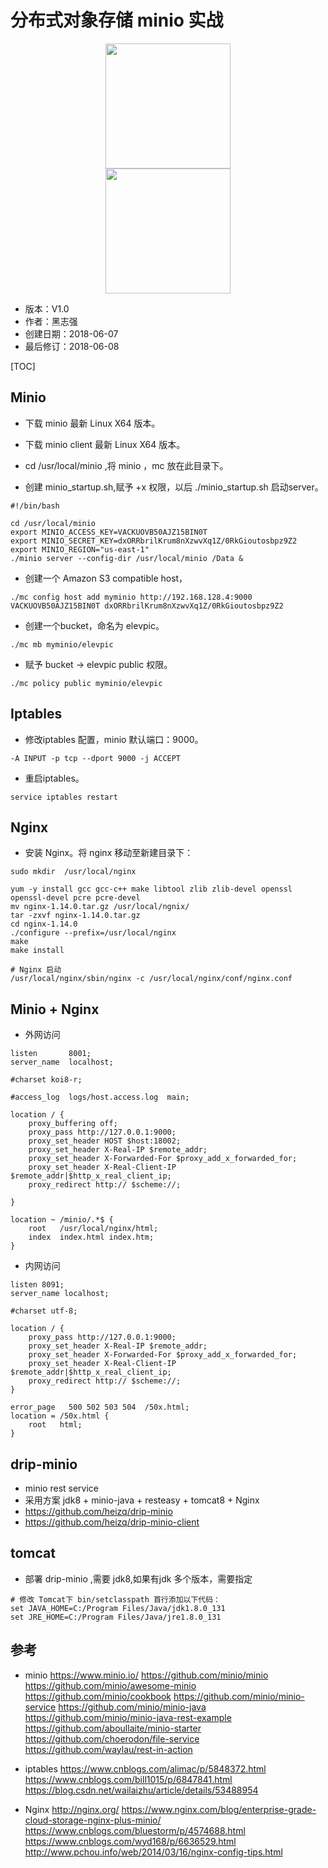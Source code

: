 # 分布式对象存储 minio 实战





<center><img src="C:/Users/lenovo/Desktop/picture/Minio_wm_dark_64px.png" width="200px"/></center>


<center><img src="C:/Users/lenovo/Desktop/picture/Minio_Logo_White.png" width="200px"/></center>


















- 版本：V1.0
- 作者：黑志强
- 创建日期：2018-06-07
- 最后修订：2018-06-08




[TOC]



## Minio

- 下载 minio 最新 Linux X64 版本。

- 下载 minio client 最新 Linux X64 版本。

- cd /usr/local/minio ,将 minio ，mc 放在此目录下。

- 创建 minio_startup.sh,赋予 +x 权限，以后 ./minio_startup.sh 启动server。

```shell
#!/bin/bash
 
cd /usr/local/minio
export MINIO_ACCESS_KEY=VACKUOVB50AJZ15BIN0T
export MINIO_SECRET_KEY=dxORRbrilKrum8nXzwvXq1Z/0RkGioutosbpz9Z2
export MINIO_REGION="us-east-1"
./minio server --config-dir /usr/local/minio /Data &
```
- 创建一个 Amazon S3 compatible host，
```shell
./mc config host add myminio http://192.168.128.4:9000 VACKUOVB50AJZ15BIN0T dxORRbrilKrum8nXzwvXq1Z/0RkGioutosbpz9Z2
```
- 创建一个bucket，命名为 elevpic。
```shell
./mc mb myminio/elevpic
```
- 赋予 bucket -> elevpic public 权限。
```shell
./mc policy public myminio/elevpic
```


## Iptables

- 修改iptables 配置，minio 默认端口：9000。
```shell
-A INPUT -p tcp --dport 9000 -j ACCEPT
```
- 重启iptables。  
```shell
service iptables restart
```



## Nginx
- 安装 Nginx。将 nginx 移动至新建目录下：
```shell
sudo mkdir  /usr/local/nginx
```
```shell
yum -y install gcc gcc-c++ make libtool zlib zlib-devel openssl openssl-devel pcre pcre-devel
mv nginx-1.14.0.tar.gz /usr/local/ngnix/
tar -zxvf nginx-1.14.0.tar.gz
cd nginx-1.14.0
./configure --prefix=/usr/local/nginx
make
make install

# Nginx 启动
/usr/local/nginx/sbin/nginx -c /usr/local/nginx/conf/nginx.conf
```

## Minio + Nginx

- 外网访问
```nginx
listen       8001;
server_name  localhost;

#charset koi8-r;

#access_log  logs/host.access.log  main;

location / {
    proxy_buffering off;	
    proxy_pass http://127.0.0.1:9000;
    proxy_set_header HOST $host:18002; 
    proxy_set_header X-Real-IP $remote_addr;
    proxy_set_header X-Forwarded-For $proxy_add_x_forwarded_for;
    proxy_set_header X-Real-Client-IP  $remote_addr|$http_x_real_client_ip;
    proxy_redirect http:// $scheme://;

}

location ~ /minio/.*$ {
    root   /usr/local/nginx/html;
    index  index.html index.htm;
}
```
- 内网访问
```nginx
listen 8091;
server_name localhost;

#charset utf-8;

location / {
    proxy_pass http://127.0.0.1:9000;
    proxy_set_header X-Real-IP $remote_addr;
    proxy_set_header X-Forwarded-For $proxy_add_x_forwarded_for;
    proxy_set_header X-Real-Client-IP  $remote_addr|$http_x_real_client_ip;
    proxy_redirect http:// $scheme://;
}

error_page   500 502 503 504  /50x.html;
location = /50x.html {
	root   html;
}
```

## drip-minio
- minio rest service
- 采用方案 jdk8 + minio-java + resteasy + tomcat8 + Nginx
- https://github.com/heizq/drip-minio
- https://github.com/heizq/drip-minio-client

## tomcat
- 部署 drip-minio ,需要 jdk8,如果有jdk 多个版本，需要指定
```shell
# 修改 Tomcat下 bin/setclasspath 首行添加以下代码：
set JAVA_HOME=C:/Program Files/Java/jdk1.8.0_131
set JRE_HOME=C:/Program Files/Java/jre1.8.0_131
```

## 参考

- minio
https://www.minio.io/
https://github.com/minio/minio
https://github.com/minio/awesome-minio
https://github.com/minio/cookbook
https://github.com/minio/minio-service
https://github.com/minio/minio-java
https://github.com/minio/minio-java-rest-example
https://github.com/aboullaite/minio-starter
https://github.com/choerodon/file-service
https://github.com/waylau/rest-in-action

- iptables
https://www.cnblogs.com/alimac/p/5848372.html
https://www.cnblogs.com/bill1015/p/6847841.html
https://blog.csdn.net/wailaizhu/article/details/53488954

- Nginx
http://nginx.org/
https://www.nginx.com/blog/enterprise-grade-cloud-storage-nginx-plus-minio/
https://www.cnblogs.com/bluestorm/p/4574688.html
https://www.cnblogs.com/wyd168/p/6636529.html
http://www.pchou.info/web/2014/03/16/nginx-config-tips.html
